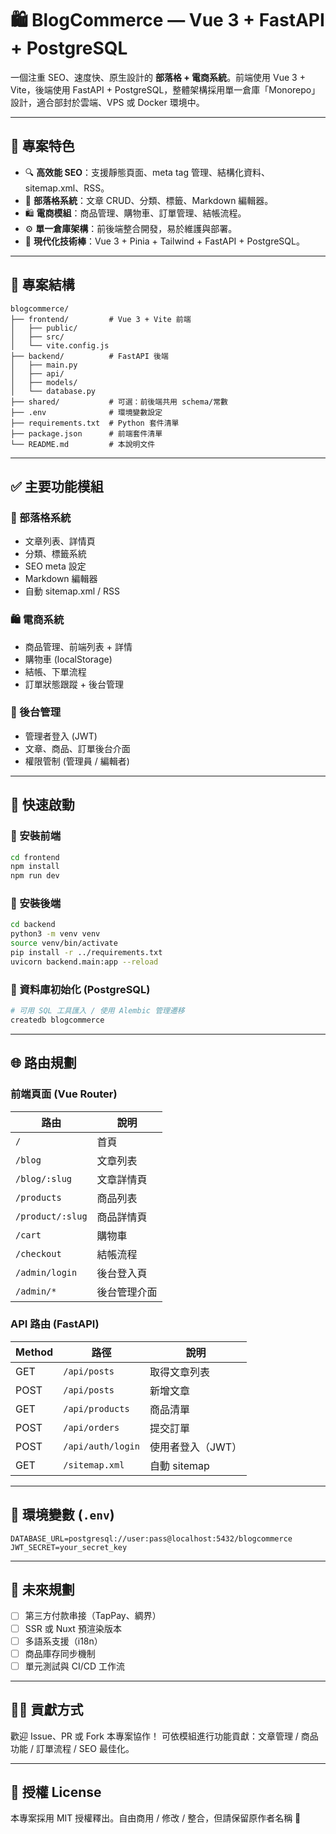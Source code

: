# 🛍 BlogCommerce — Vue 3 + FastAPI + PostgreSQL

一個注重 SEO、速度快、原生設計的 **部落格 + 電商系統**。前端使用 Vue 3 + Vite，後端使用 FastAPI + PostgreSQL，整體架構採用單一倉庫「Monorepo」設計，適合部封於雲端、VPS 或 Docker 環境中。

---

## 📆 專案特色

* 🔍 **高效能 SEO**：支援靜態頁面、meta tag 管理、結構化資料、sitemap.xml、RSS。
* 📰 **部落格系統**：文章 CRUD、分類、標籤、Markdown 編輯器。
* 🛍️ **電商模組**：商品管理、購物車、訂單管理、結帳流程。
* ⚙️ **單一倉庫架構**：前後端整合開發，易於維護與部署。
* 🚀 **現代化技術棒**：Vue 3 + Pinia + Tailwind + FastAPI + PostgreSQL。

---

## 📁 專案結構

```
blogcommerce/
├── frontend/         # Vue 3 + Vite 前端
│   ├── public/
│   ├── src/
│   └── vite.config.js
├── backend/          # FastAPI 後端
│   ├── main.py
│   ├── api/
│   ├── models/
│   └── database.py
├── shared/           # 可選：前後端共用 schema/常數
├── .env              # 環境變數設定
├── requirements.txt  # Python 套件清單
├── package.json      # 前端套件清單
└── README.md         # 本說明文件
```

---

## ✅ 主要功能模組

### 📖 部落格系統

* 文章列表、詳情頁
* 分類、標籤系統
* SEO meta 設定
* Markdown 編輯器
* 自動 sitemap.xml / RSS

### 🛍️ 電商系統

* 商品管理、前端列表 + 詳情
* 購物車 (localStorage)
* 結帳、下單流程
* 訂單狀態跟蹤 + 後台管理

### 🔐 後台管理

* 管理者登入 (JWT)
* 文章、商品、訂單後台介面
* 權限管制 (管理員 / 編輯者)

---

## 🧪 快速啟動

### 🔹 安裝前端

```bash
cd frontend
npm install
npm run dev
```

### 🔹 安裝後端

```bash
cd backend
python3 -m venv venv
source venv/bin/activate
pip install -r ../requirements.txt
uvicorn backend.main:app --reload
```

### 🔹 資料庫初始化 (PostgreSQL)

```bash
# 可用 SQL 工具匯入 / 使用 Alembic 管理遷移
createdb blogcommerce
```

---

## 🌐 路由規劃

### 前端頁面 (Vue Router)

| 路由               | 說明     |
| ---------------- | ------ |
| `/`              | 首頁     |
| `/blog`          | 文章列表   |
| `/blog/:slug`    | 文章詳情頁  |
| `/products`      | 商品列表   |
| `/product/:slug` | 商品詳情頁  |
| `/cart`          | 購物車    |
| `/checkout`      | 結帳流程   |
| `/admin/login`   | 後台登入頁  |
| `/admin/*`       | 後台管理介面 |

### API 路由 (FastAPI)

| Method | 路徑                | 說明         |
| ------ | ----------------- | ---------- |
| GET    | `/api/posts`      | 取得文章列表     |
| POST   | `/api/posts`      | 新增文章       |
| GET    | `/api/products`   | 商品清單       |
| POST   | `/api/orders`     | 提交訂單       |
| POST   | `/api/auth/login` | 使用者登入（JWT） |
| GET    | `/sitemap.xml`    | 自動 sitemap |

---

## 🔐 環境變數 (`.env`)

```env
DATABASE_URL=postgresql://user:pass@localhost:5432/blogcommerce
JWT_SECRET=your_secret_key
```

---

## 🚀 未來規劃

* [ ] 第三方付款串接（TapPay、綢界）
* [ ] SSR 或 Nuxt 預渲染版本
* [ ] 多語系支援（i18n）
* [ ] 商品庫存同步機制
* [ ] 單元測試與 CI/CD 工作流

---

## 🧑‍💻 貢獻方式

歡迎 Issue、PR 或 Fork 本專案協作！
可依模組進行功能貢獻：文章管理 / 商品功能 / 訂單流程 / SEO 最佳化。

---

## 📄 授權 License

本專案採用 MIT 授權釋出。自由商用 / 修改 / 整合，但請保留原作者名稱 🙌
